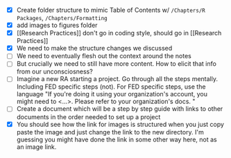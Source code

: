 - [x] Create folder structure to mimic Table of Contents w/ `/Chapters/R Packages`, `/Chapters/Formatting`
- [x] add images to figures folder
- [x] [[Research Practices]] don't go in coding style, should go in [[Research Practices]]
- [x] We need to make the structure changes we discussed  
- [ ] We need to eventually flesh out the context around the notes  
- [ ] But crucially we need to still have more content. How to elicit that info from our unconsciosness?  
- [ ] Imagine a new RA starting a project. Go through all the steps mentally. Including FED specific steps (not). For FED specific steps, use the language "If you're doing it using your organization's account, you might need to <...>. Please refer to your organization's docs. "  
- [ ] Create a document which will be a step by step guide with links to other documents in the order needed to set up a project  
- [x] You should see how the link for images is structured when you just copy paste the image and just change the link to the new directory. I'm guessing you might have done the link in some other way here, not as an image link.